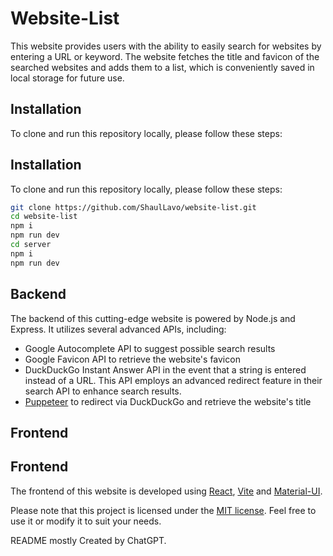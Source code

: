 # Website-List

This website provides users with the ability to easily search for websites by entering a URL or keyword.
The website fetches the title and favicon of the searched websites and adds them to a list,
which is conveniently saved in local storage for future use.

## Installation

To clone and run this repository locally, please follow these steps:

## Installation

To clone and run this repository locally, please follow these steps:

```bash
git clone https://github.com/ShaulLavo/website-list.git
cd website-list
npm i
npm run dev
cd server
npm i
npm run dev
```

## Backend

The backend of this cutting-edge website is powered by Node.js and Express. It utilizes several advanced APIs, including:

- Google Autocomplete API to suggest possible search results
- Google Favicon API to retrieve the website's favicon
- DuckDuckGo Instant Answer API in the event that a string is entered instead of a URL. This API employs an advanced redirect feature in their search API to enhance search results.
- [Puppeteer](https://pptr.dev/) to redirect via DuckDuckGo and retrieve the website's title

## Frontend

## Frontend
The frontend of this website is developed using [React](https://reactjs.org/), [Vite](https://vitejs.dev/) and [Material-UI](https://material-ui.com/).

Please note that this project is licensed under the [MIT license](https://opensource.org/license/mit/). Feel free to use it or modify it to suit your needs.


README mostly Created by ChatGPT.